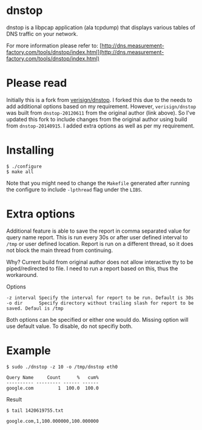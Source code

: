 # dnstop

dnstop is a libpcap application (ala tcpdump) that displays various tables of DNS traffic on your network.

For more information please refer to: [http://dns.measurement-factory.com/tools/dnstop/index.html](http://dns.measurement-factory.com/tools/dnstop/index.html)

# Please read

Initially this is a fork from [verisign/dnstop](https://github.com/verisign/dnstop). I forked this due to the needs to add additional options based on my requirement. However, `verisign/dnstop` was built from `dnstop-20120611` from the original author (link above). So I've updated this fork to include changes from the original author using build from `dnstop-20140915`. I added extra options as well as per my requirement.

# Installing
```
$ ./configure
$ make all
```

Note that you might need to change the `Makefile` generated after running the configure to include `-lpthread` flag under the `LIBS`.

# Extra options
Additional feature is able to save the report in comma separated value for query name report. This is run every 30s or after user defined interval to `/tmp` or user defined location. Report is run on a different thread, so it does not block the main thread from continuing.

Why? Current build from original author does not allow interactive tty to be piped/redirected to file. I need to run a report based on this, thus the workaround.

Options
```
-z interval Specify the interval for report to be run. Default is 30s
-o dir      Specify directory without trailing slash for report to be saved. Defaul is /tmp
```

Both options can be specified or either one would do. Missing option will use default value. To disable, do not specifiy both.

# Example
```
$ sudo ./dnstop -z 10 -o /tmp/dnstop eth0

Query Name     Count      %   cum%
---------- --------- ------ ------
google.com         1  100.0  100.0
```

Result
```
$ tail 1420619755.txt

google.com,1,100.000000,100.000000
```
